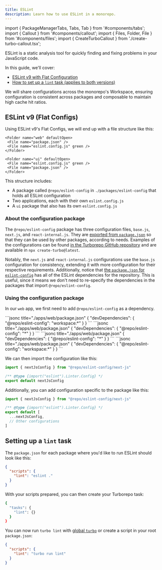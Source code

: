 ```yaml
---
title: ESLint
description: Learn how to use ESLint in a monorepo.
---
```


import { PackageManagerTabs, Tabs, Tab } from '#components/tabs';
import { Callout } from '#components/callout';
import { Files, Folder, File } from '#components/files';
import { CreateTurboCallout } from './create-turbo-callout.tsx';

ESLint is a static analysis tool for quickly finding and fixing problems in your JavaScript code.

<CreateTurboCallout />

In this guide, we'll cover:

- [ESLint v9 with Flat Configuration](#eslint-v9-flat-configs)
- [How to set up a `lint` task (applies to both versions)](#setting-up-a-lint-task)

We will share configurations across the monorepo's Workspace, ensuring configuration is consistent across packages and composable to maintain high cache hit ratios.

## ESLint v9 (Flat Configs)

Using ESLint v9's Flat Configs, we will end up with a file structure like this:

<Files>
  <Folder name="apps" defaultOpen>
    <Folder name="docs" defaultOpen>
     <File name="package.json" />
     <File name="eslint.config.js" green />
    </Folder>

    <Folder name="web" defaultOpen>
     <File name="package.json" />
     <File name="eslint.config.js" green />
    </Folder>

  </Folder>

  <Folder name="packages" defaultOpen>
    <Folder name="eslint-config" defaultOpen>
     <File name="base.js" green />
     <File name="next.js" green />
     <File name="react-internal.js" green />
     <File name="package.json" />
    </Folder>

    <Folder name="ui" defaultOpen>
     <File name="eslint.config.js" green />
     <File name="package.json" />
    </Folder>

  </Folder>
</Files>

This structure includes:

- A package called `@repo/eslint-config` in `./packages/eslint-config` that holds all ESLint configuration
- Two applications, each with their own `eslint.config.js`
- A `ui` package that also has its own `eslint.config.js`

### About the configuration package

The `@repo/eslint-config` package has three configuration files, `base.js`, `next.js`, and `react-internal.js`. They are [exported from `package.json`](https://github.com/vercel/turborepo/blob/main/examples/basic/packages/eslint-config/package.json#L6) so that they can be used by other packages, according to needs. Examples of the configurations can be found [in the Turborepo GitHub repository](https://github.com/vercel/turborepo/tree/main/examples/basic/packages/eslint-config) and are available in `npx create-turbo@latest`.

Notably, the `next.js` and `react-internal.js` configurations use the `base.js` configuration for consistency, extending it with more configuration for their respective requirements. Additionally, notice that [the `package.json` for `eslint-config`](https://github.com/vercel/turborepo/blob/main/examples/basic/packages/eslint-config/package.json) has all of the ESLint dependencies for the repository. This is useful, since it means we don't need to re-specify the dependencies in the packages that import `@repo/eslint-config`.

### Using the configuration package

In our `web` app, we first need to add `@repo/eslint-config` as a dependency.

<PackageManagerTabs>

  <Tab value="pnpm">
```jsonc title="./apps/web/package.json"
{
  "devDependencies": {
    "@repo/eslint-config": "workspace:*"
  }
}
```
  </Tab>

  <Tab value="yarn">
```jsonc title="./apps/web/package.json"
{
  "devDependencies": {
    "@repo/eslint-config": "*"
  }
}
```
  </Tab>

  <Tab value="npm">
```jsonc title="./apps/web/package.json"
{
  "devDependencies": {
    "@repo/eslint-config": "*"
  }
}
```
  </Tab>

  <Tab value="bun (Beta)">
```jsonc title="./apps/web/package.json"
{
  "devDependencies": {
    "@repo/eslint-config": "workspace:*"
  }
}
```
  </Tab>
</PackageManagerTabs>

We can then import the configuration like this:

```js title="./apps/web/eslint.config.js"
import { nextJsConfig } from "@repo/eslint-config/next-js"

/** @type {import("eslint").Linter.Config} */
export default nextJsConfig
```

Additionally, you can add configuration specific to the package like this:

```js title="./apps/web/eslint.config.js"
import { nextJsConfig } from "@repo/eslint-config/next-js"

/** @type {import("eslint").Linter.Config} */
export default [
  ...nextJsConfig,
  // Other configurations
]
```

## Setting up a `lint` task

The `package.json` for each package where you'd like to run ESLint should look like this:

```json title="./packages/*/package.json"
{
  "scripts": {
    "lint": "eslint ."
  }
}
```

With your scripts prepared, you can then create your Turborepo task:

```bash title="./turbo.json"
{
  "tasks": {
    "lint": {}
  }
}
```

You can now run `turbo lint` with [global `turbo`](/docs/getting-started/installation#global-installation) or create a script in your root `package.json`:

```json title="./package.json"
{
  "scripts": {
    "lint": "turbo run lint"
  }
}
```
